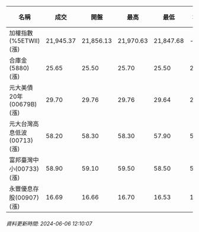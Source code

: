 | 名稱 | 成交 | 開盤 | 最高 | 最低 | 均價 | 成交金額(億) | 昨收 | 漲跌幅 | 漲跌 | 總量 | 昨量 | 振幅 |
| -------- | -------- | -------- | -------- |-------- | -------- | -------- |-------- |-------- |-------- | -------- | -------- |-------- |
|加權指數(%5ETWII) (漲)|21,945.37|21,856.13|21,970.63|21,847.68|-|3,532.35|21,484.88|2.14%|460.49|7,278,626|0|0.57%|
|合庫金(5880) (漲)|25.65|25.50|25.70|25.50|25.59|1.89|25.50|0.59%|0.15|7,393|15,161|0.78%|
|元大美債20年(00679B) (漲)|29.70|29.76|29.76|29.64|29.70|11.42|29.55|0.51%|0.15|38,437|68,499|0.41%|
|元大台灣高息低波(00713) (漲)|58.20|58.30|58.30|57.90|58.13|5.07|57.75|0.78%|0.45|8,722|9,690|0.69%|
|富邦臺灣中小(00733) (漲)|58.90|59.10|59.50|58.50|58.89|0.963|58.85|0.08%|0.05|1,635|1,693|1.70%|
|永豐優息存股(00907) (漲)|16.69|16.66|16.70|16.53|16.63|0.333|16.47|1.34%|0.22|1,999|5,323|1.03%|
###### 資料更新時間: 2024-06-06 12:10:07